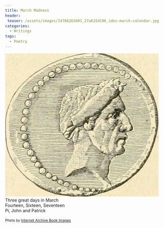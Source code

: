 ```yaml
---
title: March Madness
header:
 teaser: /assets/images/14766263401_27a615d196_ides-march-calendar.jpg
categories:
  - Writings
tags:
  - Poetry
---
```

<img src="/assets/images/14766263401_27a615d196_ides-march-calendar.jpg">Three great days in March  
 Fourteen, Sixteen, Seventeen  
 Pi, John and Patrick

<small>Photo by <a href="http://www.flickr.com/photos/126377022@N07/14766263401">Internet Archive Book Images</a></small>